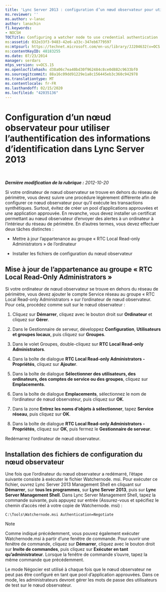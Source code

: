 ```yaml
---
title: 'Lync Server 2013 : configuration d’un nœud observateur pour utiliser l’authentification des informations d’identification'
ms.reviewer: ''
ms.author: v-lanac
author: lanachin
f1.keywords:
- NOCSH
TOCTitle: Configuring a watcher node to use credential authentication
ms:assetid: 032e33f3-9483-42e6-a33c-347eb6779597
ms:mtpsurl: https://technet.microsoft.com/en-us/library/JJ204632(v=OCS.15)
ms:contentKeyID: 48183255
ms.date: 07/23/2014
manager: serdars
mtps_version: v=OCS.15
ms.openlocfilehash: d38a06c7ea40bd30f962484c8ce0d882c9633bf0
ms.sourcegitcommit: 88a16c09dd91229e1a8c156445eb3c360c942978
ms.translationtype: MT
ms.contentlocale: fr-FR
ms.lasthandoff: 02/15/2020
ms.locfileid: "42035136"
---
```

<div data-xmlns="http://www.w3.org/1999/xhtml">

<div class="topic" data-xmlns="http://www.w3.org/1999/xhtml" data-msxsl="urn:schemas-microsoft-com:xslt" data-cs="http://msdn.microsoft.com/">

<div data-asp="http://msdn2.microsoft.com/asp">

# <a name="configuring-a-watcher-node-to-use-credential-authentication-in-lync-server-2013"></a>Configuration d’un nœud observateur pour utiliser l’authentification des informations d’identification dans Lync Server 2013

</div>

<div id="mainSection">

<div id="mainBody">

<span> </span>

_**Dernière modification de la rubrique :** 2012-10-20_

Si votre ordinateur de nœud observateur se trouve en dehors du réseau de périmètre, vous devez suivre une procédure légèrement différente afin de configurer ce nœud observateur pour qu’il exécute les transactions synthétiques. Surtout, évitez de créer un pool d’applications approuvées et une application approuvée. En revanche, vous devez installer un certificat permettant au nœud observateur d’envoyer des alertes à un ordinateur à l’intérieur du réseau de périmètre. En d’autres termes, vous devez effectuer deux tâches distinctes :

  - Mettre à jour l’appartenance au groupe « RTC Local Read-only Administrators » de l’ordinateur

  - Installer les fichiers de configuration du nœud observateur

<div>

## <a name="updating-membership-in-the-rtc-local-read-only-administrators-group"></a>Mise à jour de l’appartenance au groupe « RTC Local Read-Only Administrators »

Si votre ordinateur de nœud observateur se trouve en dehors du réseau de périmètre, vous devez ajouter le compte Service réseau au groupe « RTC Local Read-only Administrators » sur l’ordinateur de nœud observateur. Pour cela, procédez comme suit sur le nœud observateur :

1.  Cliquez sur **Démarrer**, cliquez avec le bouton droit sur **Ordinateur** et cliquez sur **Gérer**.

2.  Dans le Gestionnaire de serveur, développez **Configuration**, **Utilisateurs et groupes locaux**, puis cliquez sur **Groupes**.

3.  Dans le volet Groupes, double-cliquez sur **RTC Local Read-only Administrators**.

4.  Dans la boîte de dialogue **RTC Local Read-only Administrators - Propriétés**, cliquez sur **Ajouter**.

5.  Dans la boîte de dialogue **Sélectionner des utilisateurs, des ordinateurs, des comptes de service ou des groupes**, cliquez sur **Emplacements**.

6.  Dans la boîte de dialogue **Emplacements**, sélectionnez le nom de l’ordinateur de nœud observateur, puis cliquez sur **OK**.

7.  Dans la zone **Entrez les noms d’objets à sélectionner**, tapez **Service réseau**, puis cliquez sur **OK**.

8.  Dans la boîte de dialogue **RTC Local Read-only Administrators - Propriétés**, cliquez sur **OK**, puis fermez le **Gestionnaire de serveur**.

Redémarrez l’ordinateur de nœud observateur.

</div>

<div>

## <a name="installing-the-watcher-node-configuration-files"></a>Installation des fichiers de configuration du nœud observateur

Une fois que l’ordinateur du nœud observateur a redémarré, l’étape suivante consiste à exécuter le fichier Watchernode. msi. Pour exécuter ce fichier, ouvrez Lync Server 2013 Management Shell en cliquant sur **Démarrer**, sur **tous les programmes**, sur **Lync Server 2013**, puis sur **Lync Server Management Shell**. Dans Lync Server Management Shell, tapez la commande suivante, puis appuyez sur entrée (Assurez-vous et spécifiez le chemin d’accès réel à votre copie de Watchernode. msi) :

    C:\Tools\Watchernode.msi Authentication=Negotiate

<div>


> [!NOTE]  
> Comme indiqué précédemment, vous pouvez également exécuter Watchernode.msi à partir d’une fenêtre de commande. Pour ouvrir une fenêtre de commande, cliquez sur <STRONG>Démarrer</STRONG>, cliquez avec le bouton droit sur <STRONG>Invite de commandes</STRONG>, puis cliquez sur <STRONG>Exécuter en tant qu’administrateur</STRONG>. Lorsque la fenêtre de commande s’ouvre, tapez la même commande que précédemment.



</div>

Le mode Négocier est utilisé à chaque fois que le nœud observateur ne peut pas être configuré en tant que pool d’application approuvées. Dans ce mode, les administrateurs devront gérer les mots de passe des utilisateurs de test sur le nœud observateur.

</div>

</div>

<span> </span>

</div>

</div>

</div>

